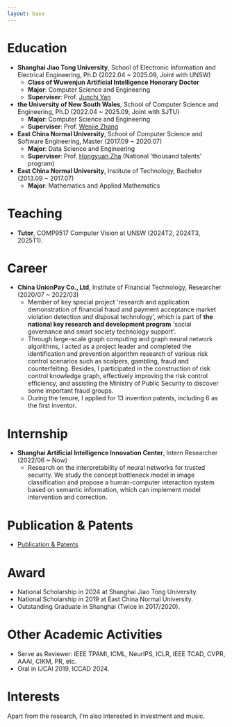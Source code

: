 ```yaml
---
layout: base 
---
```


# Education
+ **Shanghai Jiao Tong University**, School of Electronic Information and Electrical Engineering, Ph.D (2022.04 ~ 2025.09, Joint with UNSW)
  + **Class of Wuwenjun Artificial Intelligence Honorary Doctor** 
  + **Major**: Computer Science and Engineering
  + **Superviser**: Prof. [<u>Junchi Yan</u>](https://thinklab.sjtu.edu.cn/)
+ **the University of New South Wales**, School of Computer Science and Engineering, Ph.D (2022.04 ~ 2025.09, Joint with SJTU)
  + **Major**: Computer Science and Engineering
  + **Superviser**: Prof. [<u>Wenjie Zhang</u>](http://www.cse.unsw.edu.au/~zhangw/)
+ **East China Normal University**, School of Computer Science and Software Engineering, Master (2017.09 ~ 2020.07)
  + **Major**: Data Science and Engineering
  + **Superviser**: Prof. [<u>Hongyuan Zha</u>](https://sds.cuhk.edu.cn/teacher/65) (National 'thousand talents' program)
+ **East China Normal University**, Institute of Technology, Bachelor (2013.09 ~ 2017.07)
  + **Major**: Mathematics and Applied Mathematics

# Teaching
+ **Tutor**, COMP9517 Computer Vision at UNSW (2024T2, 2024T3, 2025T1).

# Career
+ **China UnionPay Co., Ltd**, Institute of Financial Technology, Researcher (2020/07 ~ 2022/03)
  + Member of key special project 'research and application demonstration of financial fraud and payment acceptance market violation detection and disposal technology', which is part of **the national key research and development program** 'social governance and smart society technology support'.
  + Through large-scale graph computing and graph neural network algorithms, I acted as a project leader and completed the identification and prevention algorithm research of various risk control scenarios such as scalpers, gambling, fraud and counterfeiting. Besides, I participated in the construction of risk control knowledge graph, effectively improving the risk control efficiency, and assisting the Ministry of Public Security to discover some important fraud groups. 
  + During the tenure, I applied for 13 invention patents, including 6 as the first inventor.

# Internship
+ **Shanghai Artificial Intelligence Innovation Center**, Intern Researcher (2022/06 ~ Now)
  + Research on the interpretability of neural networks for trusted security. We study the concept bottleneck model in image classification and propose a human-computer interaction system based on semantic information, which can implement model intervention and correction.

# Publication & Patents
+ [<u>Publication & Patents</u>](../publication)

# Award
+ National Scholarship in 2024 at Shanghai Jiao Tong University.
+ National Scholarship in 2019 at East China Normal University.
+ Outstanding Graduate in Shanghai (Twice in 2017/2020).

# Other Academic Activities
+ Serve as Reviewer: IEEE TPAMI, ICML, NeurIPS, ICLR, IEEE TCAD, CVPR, AAAI, CIKM, PR, etc.
+ Oral in IJCAI 2019, ICCAD 2024.

# Interests
Apart from the research, I'm also interested in investment and music.

